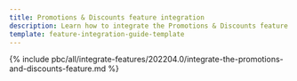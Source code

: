 ```yaml
---
title: Promotions & Discounts feature integration
description: Learn how to integrate the Promotions & Discounts feature into a Spryker project.
template: feature-integration-guide-template
---
```


{% include pbc/all/integrate-features/202204.0/integrate-the-promotions-and-discounts-feature.md %} <!-- To edit, see /_includes/pbc/all/integrate-features/202204.0/integrate-the-promotions-and-discounts-feature.md -->
